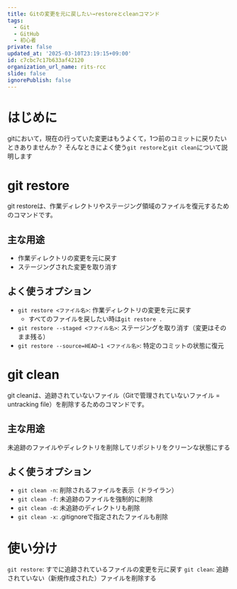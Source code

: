 ```yaml
---
title: Gitの変更を元に戻したい→restoreとcleanコマンド
tags:
  - Git
  - GitHub
  - 初心者
private: false
updated_at: '2025-03-10T23:19:15+09:00'
id: c7cbc7c17b633af42120
organization_url_name: rits-rcc
slide: false
ignorePublish: false
---
```

# はじめに
gitにおいて，現在の行っていた変更はもうよくて，1つ前のコミットに戻りたいときありませんか？
そんなときによく使う`git restore`と`git clean`について説明します
# git restore
git restoreは、作業ディレクトリやステージング領域のファイルを復元するためのコマンドです。

## 主な用途
- 作業ディレクトリの変更を元に戻す
- ステージングされた変更を取り消す
## よく使うオプション
- `git restore <ファイル名>`: 作業ディレクトリの変更を元に戻す
    - すべてのファイルを戻したい時は`git restore .`
- `git restore --staged <ファイル名>`: ステージングを取り消す（変更はそのまま残る）
- `git restore --source=HEAD~1 <ファイル名>`: 特定のコミットの状態に復元
# git clean
git cleanは、追跡されていないファイル（Gitで管理されていないファイル = untracking file）を削除するためのコマンドです。

## 主な用途
未追跡のファイルやディレクトリを削除してリポジトリをクリーンな状態にする
## よく使うオプション
- `git clean -n`: 削除されるファイルを表示（ドライラン）
- `git clean -f`: 未追跡のファイルを強制的に削除
- `git clean -d`: 未追跡のディレクトリも削除
- `git clean -x`: .gitignoreで指定されたファイルも削除

# 使い分け
`git restore`: すでに追跡されているファイルの変更を元に戻す
`git clean`: 追跡されていない（新規作成された）ファイルを削除する
